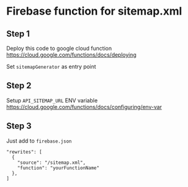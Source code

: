 # Firebase function for sitemap.xml

## Step 1
Deploy this code to google cloud function
https://cloud.google.com/functions/docs/deploying

Set `sitemapGenerator` as entry point

## Step 2
Setup `API_SITEMAP_URL` ENV variable
https://cloud.google.com/functions/docs/configuring/env-var

## Step 3
Just add to `firebase.json`

```
"rewrites": [
  {
    "source": "/sitemap.xml",
    "function": "yourFunctionName"
  },
]
```
